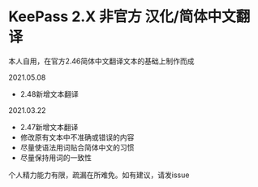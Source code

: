 # KeePass 2.X 非官方 汉化/简体中文翻译

本人自用，在官方2.46简体中文翻译文本的基础上制作而成

2021.05.08
* 2.48新增文本翻译

2021.03.22
* 2.47新增文本翻译
* 修改原有文本中不准确或错误的内容
* 尽量使语法用词贴合简体中文的习惯
* 尽量保持用词的一致性

个人精力能力有限，疏漏在所难免。如有建议，请发issue
